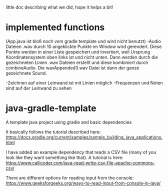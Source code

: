 little doc describing what we did, hope it helps a bit!
# implemented functions
(App.java ist bloß noch vom gradle template und wird nicht benutzt)
-Audio Dateien .wav durch 10 angeklickte Punkte im Window wird gerendert. Diese Punkte werden in einer Liste gespeichert und invertiert, weil Ursprung Koordinatensystem oben links ist und nicht unten.
Dann werden durch die gezeichneten Linien .wav Dateien erstellt und diese kombiniert durch combineAudio. Die wavAppended3.wav Datei ist dann der ganze gezeichnete Sound.

-Zeichnen auf einer Leinwand ist mit Linien möglich
-Frequenzen und Noten sind auf der Leinwand zu sehen

# java-gradle-template
A template java project using gradle and basic dependencies

It basically follows the tutorial described here: https://docs.gradle.org/current/samples/sample_building_java_applications.html

I have added an example dependency that reads a CSV file (many of you look like they want something like that). A tutorial is here: https://www.callicoder.com/java-read-write-csv-file-apache-commons-csv/

There are different options for reading input from the console: https://www.geeksforgeeks.org/ways-to-read-input-from-console-in-java/
